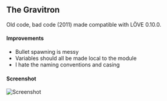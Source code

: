 ## The Gravitron
Old code, bad code (2011) made compatible with LÖVE 0.10.0.

#### Improvements
* Bullet spawning is messy
* Variables should all be made local to the module
* I hate the naming conventions and casing

#### Screenshot
![Screenshot](http://i.imgur.com/3LErbmp.png)
